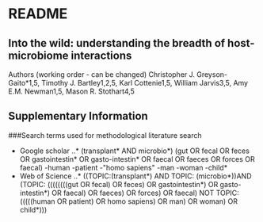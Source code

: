 # README

## Into the wild: understanding the breadth of host-microbiome interactions


Authors (working order - can be changed)
Christopher J. Greyson-Gaito*1,5, Timothy J. Bartley1,2,5, Karl Cottenie1,5, William Jarvis3,5, Amy E.M. Newman1,5, Mason R. Stothart4,5


## Supplementary Information

###Search terms used for methodological literature search

* Google scholar
..* (transplant* AND microbio*) (gut OR fecal OR feces OR gastointestin* OR gasto-intestin* OR faecal OR faeces OR forces OR faecal) -human -patient -"homo sapiens" -man -woman -child*
* Web of Science
..* ((TOPIC:(transplant*) AND TOPIC: (microbio*))AND (TOPIC: ((((((((gut OR fecal) OR feces) OR gastointestin*) OR gasto-intestin*) OR faecal) OR faeces) OR forces) OR faecal) NOT TOPIC:(((((human OR patient) OR homo sapiens) OR man) OR woman) OR child*)))

